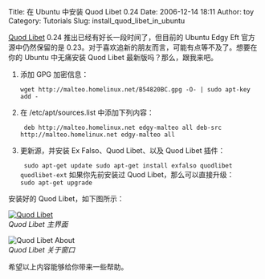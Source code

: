 Title: 在 Ubuntu 中安装 Quod Libet 0.24
Date: 2006-12-14 18:11
Author: toy
Category: Tutorials
Slug: install_quod_libet_in_ubuntu

[Quod Libet](http://www.sacredchao.net/quodlibet) 0.24
推出已经有好长一段时间了，但目前的 Ubuntu Edgy Eft 官方源中仍然保留的是
0.23。对于喜欢追新的朋友而言，可能有点等不及了。想要在你的 Ubuntu
中无痛安装 Quod Libet 最新版吗？那么，跟我来吧。

1.  添加 GPG 加密信息：  

    `wget http://malteo.homelinux.net/B54820BC.gpg -O- | sudo apt-key add -`
2.  在 /etc/apt/sources.list 中添加下列内容：  

    ` deb http://malteo.homelinux.net edgy-malteo all deb-src http://malteo.homelinux.net edgy-malteo all`
3.  更新源，并安装 Ex Falso、Quod Libet、以及 Quod Libet 插件：  

    ` sudo apt-get update sudo apt-get install exfalso quodlibet quodlibet-ext`
    如果你先前安装过 Quod Libet，那么可以直接升级：  
    `sudo apt-get upgrade`

安装好的 Quod Libet，如下图所示：

[![Quod
Libet](http://i.linuxtoy.org/i/2006/12/quodlibet_s.jpg)](http://i.linuxtoy.org/i/2006/12/quodlibet.jpg)  
*Quod Libet 主界面*

![Quod Libet
About](http://i.linuxtoy.org/i/2006/12/quodlibet_about.jpg)  
*Quod Libet 关于窗口*

希望以上内容能够给你带来一些帮助。
